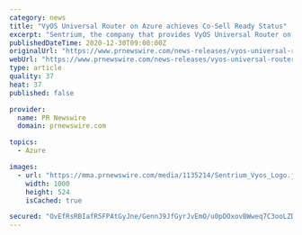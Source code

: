 ```yaml
---
category: news
title: "VyOS Universal Router on Azure achieves Co-Sell Ready Status"
excerpt: "Sentrium, the company that provides VyOS Universal Router on public clouds and support services, today announced it achieved \"co-sell"
publishedDateTime: 2020-12-30T09:00:00Z
originalUrl: "https://www.prnewswire.com/news-releases/vyos-universal-router-on-azure-achieves-co-sell-ready-status-301199049.html"
webUrl: "https://www.prnewswire.com/news-releases/vyos-universal-router-on-azure-achieves-co-sell-ready-status-301199049.html"
type: article
quality: 37
heat: 37
published: false

provider:
  name: PR Newswire
  domain: prnewswire.com

topics:
  - Azure

images:
  - url: "https://mma.prnewswire.com/media/1135214/Sentrium_Vyos_Logo.jpg?p=facebook"
    width: 1000
    height: 524
    isCached: true

secured: "OvEfRsRBIafR5FPAtGyJne/GennJ9JfGyrJvEmO/u0pDOxovBWweq7C3ooLZDzQURoKdPBzK5f7fXySjE9PztZLPom1sAHpfaWHHshxwGCIQM5ypaxksFsGCiOHOkK1uPoBrUfobHzenp9UNoCSyY1N7G2iTI5sDk5laRW4uxXM8Qy+exq7kNGwoCNDEOThikp8FNPYe5Pm+8GqsnRkjbbEZFUVjNJN+HXcd8NtcrYn+jYvzitIt+TacHLqjfatm61+EpqBzCT5q/JHJCNPgvlIsWeTNL8qAf6Z0xFz3rs33H2dghu23UjATHQMC1E8rLkHh8j4ApLBbMGpCKeBDBXZrZdppMCJtxJP6WMPadTc=;KuqPyDFQhdp1Xd0laMy+qg=="
---
```


